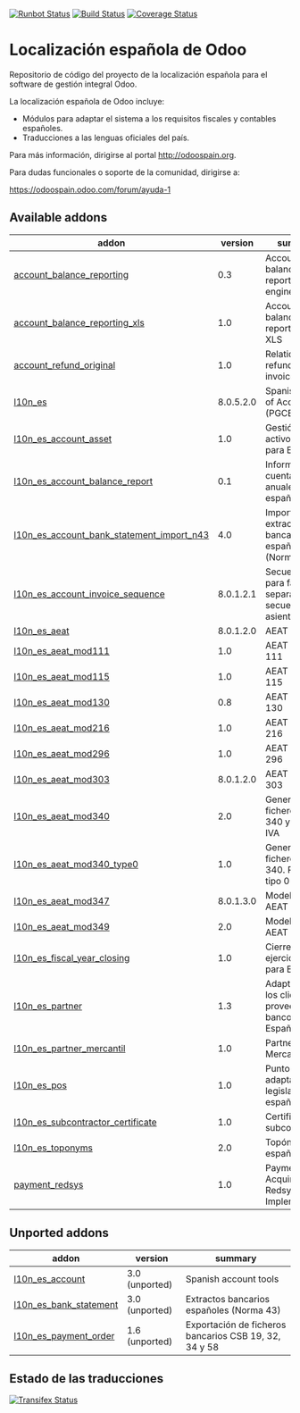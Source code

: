 [![Runbot Status](https://runbot.odoo-community.org/runbot/badge/flat/189/8.0.svg)](https://runbot.odoo-community.org/runbot/repo/github-com-oca-l10n-spain-189)
[![Build Status](https://travis-ci.org/OCA/l10n-spain.svg?branch=8.0)](https://travis-ci.org/OCA/l10n-spain)
[![Coverage Status](https://coveralls.io/repos/OCA/l10n-spain/badge.svg?branch=8.0)](https://coveralls.io/r/OCA/l10n-spain?branch=8.0)

Localización española de Odoo
=============================

Repositorio de código del proyecto de la localización española para el software
de gestión integral Odoo.

La localización española de Odoo incluye:

* Módulos para adaptar el sistema a los requisitos fiscales y contables
  españoles.
* Traducciones a las lenguas oficiales del país.

Para más información, dirigirse al portal http://odoospain.org.

Para dudas funcionales o soporte de la comunidad, dirigirse a:

https://odoospain.odoo.com/forum/ayuda-1

[//]: # (addons)
Available addons
----------------
addon | version | summary
--- | --- | ---
[account_balance_reporting](account_balance_reporting/) | 0.3 | Account balance reporting engine
[account_balance_reporting_xls](account_balance_reporting_xls/) | 1.0 | Account balance reporting to XLS
[account_refund_original](account_refund_original/) | 1.0 | Relationship refund - origin invoice
[l10n_es](l10n_es/) | 8.0.5.2.0 | Spanish Charts of Accounts (PGCE 2008)
[l10n_es_account_asset](l10n_es_account_asset/) | 1.0 | Gestión de activos fijos para España
[l10n_es_account_balance_report](l10n_es_account_balance_report/) | 0.1 | Informes de cuentas anuales españoles
[l10n_es_account_bank_statement_import_n43](l10n_es_account_bank_statement_import_n43/) | 4.0 | Importación de extractos bancarios españoles (Norma 43)
[l10n_es_account_invoice_sequence](l10n_es_account_invoice_sequence/) | 8.0.1.2.1 | Secuencia para facturas separada de la secuencia de asientos
[l10n_es_aeat](l10n_es_aeat/) | 8.0.1.2.0 | AEAT Base
[l10n_es_aeat_mod111](l10n_es_aeat_mod111/) | 1.0 | AEAT modelo 111
[l10n_es_aeat_mod115](l10n_es_aeat_mod115/) | 1.0 | AEAT modelo 115
[l10n_es_aeat_mod130](l10n_es_aeat_mod130/) | 0.8 | AEAT modelo 130
[l10n_es_aeat_mod216](l10n_es_aeat_mod216/) | 1.0 | AEAT modelo 216
[l10n_es_aeat_mod296](l10n_es_aeat_mod296/) | 1.0 | AEAT modelo 296
[l10n_es_aeat_mod303](l10n_es_aeat_mod303/) | 8.0.1.2.0 | AEAT modelo 303
[l10n_es_aeat_mod340](l10n_es_aeat_mod340/) | 2.0 | Generación de fichero modelo 340 y libro de IVA
[l10n_es_aeat_mod340_type0](l10n_es_aeat_mod340_type0/) | 1.0 | Generación de fichero modelo 340. Registro tipo 0
[l10n_es_aeat_mod347](l10n_es_aeat_mod347/) | 8.0.1.3.0 | Modelo 347 AEAT
[l10n_es_aeat_mod349](l10n_es_aeat_mod349/) | 2.0 | Modelo 349 AEAT
[l10n_es_fiscal_year_closing](l10n_es_fiscal_year_closing/) | 1.0 | Cierre de ejercicio fiscal para España
[l10n_es_partner](l10n_es_partner/) | 1.3 | Adaptación de los clientes, proveedores y bancos para España
[l10n_es_partner_mercantil](l10n_es_partner_mercantil/) | 1.0 | Partner Mercantil
[l10n_es_pos](l10n_es_pos/) | 1.0 | Punto de venta adaptado a la legislación española
[l10n_es_subcontractor_certificate](l10n_es_subcontractor_certificate/) | 1.0 | Certificado de subcontratista
[l10n_es_toponyms](l10n_es_toponyms/) | 2.0 | Topónimos españoles
[payment_redsys](payment_redsys/) | 1.0 | Payment Acquirer: Redsys Implementation

Unported addons
---------------
addon | version | summary
--- | --- | ---
[l10n_es_account](__unported__/l10n_es_account/) | 3.0 (unported) | Spanish account tools
[l10n_es_bank_statement](__unported__/l10n_es_bank_statement/) | 3.0 (unported) | Extractos bancarios españoles (Norma 43)
[l10n_es_payment_order](__unported__/l10n_es_payment_order/) | 1.6 (unported) | Exportación de ficheros bancarios CSB 19, 32, 34 y 58

[//]: # (end addons)

Estado de las traducciones
--------------------------
[![Transifex Status](https://www.transifex.com/projects/p/OCA-l10n-spain-8-0/chart/image_png)](https://www.transifex.com/projects/p/OCA-l10n-spain-8-0)
